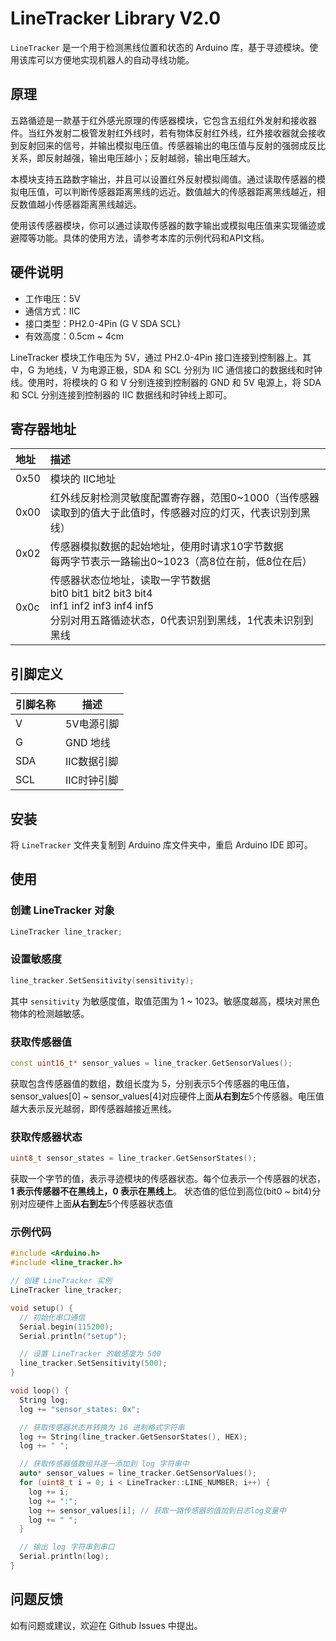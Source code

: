 # LineTracker Library V2.0

`LineTracker` 是一个用于检测黑线位置和状态的 Arduino 库，基于寻迹模块。使用该库可以方便地实现机器人的自动寻线功能。

## 原理

五路循迹是一款基于红外感光原理的传感器模块，它包含五组红外发射和接收器件。当红外发射二极管发射红外线时，若有物体反射红外线，红外接收器就会接收到反射回来的信号，并输出模拟电压值。传感器输出的电压值与反射的强弱成反比关系，即反射越强，输出电压越小；反射越弱，输出电压越大。

本模块支持五路数字输出，并且可以设置红外反射模拟阈值。通过读取传感器的模拟电压值，可以判断传感器距离黑线的远近。数值越大的传感器距离黑线越近，相反数值越小传感器距离黑线越远。

使用该传感器模块，你可以通过读取传感器的数字输出或模拟电压值来实现循迹或避障等功能。具体的使用方法，请参考本库的示例代码和API文档。

## 硬件说明

- 工作电压：5V
- 通信方式：IIC
- 接口类型：PH2.0-4Pin (G V SDA SCL)
- 有效高度：0.5cm ~ 4cm

LineTracker 模块工作电压为 5V，通过 PH2.0-4Pin 接口连接到控制器上。其中，G 为地线，V 为电源正极，SDA 和 SCL 分别为 IIC 通信接口的数据线和时钟线。使用时，将模块的 G 和 V 分别连接到控制器的 GND 和 5V 电源上，将 SDA 和 SCL 分别连接到控制器的 IIC 数据线和时钟线上即可。

## 寄存器地址

| 地址   | 描述 |
|:-----|:-----|
| 0x50 | 模块的 IIC地址 |
| 0x00 | 红外线反射检测灵敏度配置寄存器，范围0~1000（当传感器读取到的值大于此值时，传感器对应的灯灭，代表识别到黑线）|
| 0x02 | 传感器模拟数据的起始地址，使用时请求10字节数据 <br> 每两字节表示一路输出0~1023（高8位在前，低8位在后）|
| 0x0c | 传感器状态位地址，读取一字节数据 <br> bit0 bit1 bit2 bit3 bit4 <br> inf1 inf2 inf3 inf4 inf5 <br> 分别对用五路循迹状态，0代表识别到黑线，1代表未识别到黑线 |

## 引脚定义

| 引脚名称 | 描述 |
|------|---------|
| V    | 5V电源引脚 |
| G    | GND 地线 |
| SDA  | IIC数据引脚 |
| SCL  | IIC时钟引脚 |

## 安装

将 `LineTracker` 文件夹复制到 Arduino 库文件夹中，重启 Arduino IDE 即可。

## 使用

### 创建 LineTracker 对象

```c++
LineTracker line_tracker;
```

### 设置敏感度

```c++
line_tracker.SetSensitivity(sensitivity);
```

其中 `sensitivity` 为敏感度值，取值范围为 1 ~ 1023。敏感度越高，模块对黑色物体的检测越敏感。

### 获取传感器值

```c++
const uint16_t* sensor_values = line_tracker.GetSensorValues();
```

获取包含传感器值的数组，数组长度为 5，分别表示5个传感器的电压值，sensor_values[0] ~ sensor_values[4]对应硬件上面**从右到左**5个传感器。电压值越大表示反光越弱，即传感器越接近黑线。

### 获取传感器状态

```c++
uint8_t sensor_states = line_tracker.GetSensorStates();
```

获取一个字节的值，表示寻迹模块的传感器状态。每个位表示一个传感器的状态，**1 表示传感器不在黑线上，0 表示在黑线上**。
状态值的低位到高位(bit0 ~ bit4)分别对应硬件上面**从右到左**5个传感器状态值

### 示例代码

```c++
#include <Arduino.h>
#include <line_tracker.h>

// 创建 LineTracker 实例
LineTracker line_tracker;

void setup() {
  // 初始化串口通信
  Serial.begin(115200);
  Serial.println("setup");

  // 设置 LineTracker 的敏感度为 500
  line_tracker.SetSensitivity(500);
}

void loop() {
  String log;
  log += "sensor_states: 0x";

  // 获取传感器状态并转换为 16 进制格式字符串
  log += String(line_tracker.GetSensorStates(), HEX);
  log += " ";

  // 获取传感器值数组并逐一添加到 log 字符串中
  auto* sensor_values = line_tracker.GetSensorValues();
  for (uint8_t i = 0; i < LineTracker::LINE_NUMBER; i++) {
    log += i;
    log += ":";
    log += sensor_values[i]; // 获取一路传感器的值加到日志log变量中
    log += " ";
  }

  // 输出 log 字符串到串口
  Serial.println(log);
}

```

## 问题反馈

如有问题或建议，欢迎在 Github Issues 中提出。
